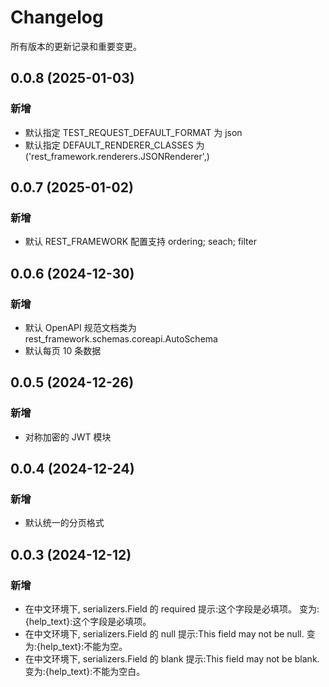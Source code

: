 # Changelog

所有版本的更新记录和重要变更。

## 0.0.8 (2025-01-03)

### 新增

* 默认指定 TEST_REQUEST_DEFAULT_FORMAT 为 json
* 默认指定 DEFAULT_RENDERER_CLASSES 为 ('rest_framework.renderers.JSONRenderer',)

## 0.0.7 (2025-01-02)

### 新增

* 默认 REST_FRAMEWORK 配置支持 ordering; seach; filter

## 0.0.6 (2024-12-30)

### 新增

* 默认 OpenAPI 规范文档类为 rest_framework.schemas.coreapi.AutoSchema
* 默认每页 10 条数据

## 0.0.5 (2024-12-26)

### 新增

* 对称加密的 JWT 模块

## 0.0.4 (2024-12-24)

### 新增

* 默认统一的分页格式

## 0.0.3 (2024-12-12)

### 新增

* 在中文环境下, serializers.Field 的 required 提示:这个字段是必填项。 变为:{help_text}:这个字段是必填项。
* 在中文环境下, serializers.Field 的 null 提示:This field may not be null. 变为:{help_text}:不能为空。
* 在中文环境下, serializers.Field 的 blank 提示:This field may not be blank. 变为:{help_text}:不能为空白。
